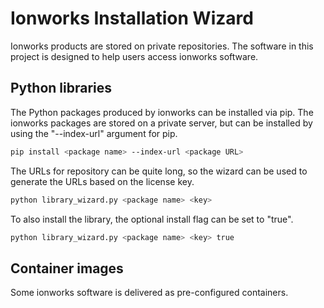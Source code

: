 # Ionworks Installation Wizard

Ionworks products are stored on private repositories. The software in
this project is designed to help users access ionworks software.

## Python libraries

The Python packages produced by ionworks can be installed via pip.
The ionworks packages are stored on a private server, but can be
installed by using the "--index-url" argument for pip.

```bash
pip install <package name> --index-url <package URL>
```

The URLs for repository can be quite long, so the wizard can be
used to generate the URLs based on the license key.
```bash
python library_wizard.py <package name> <key>
```

To also install the library, the optional install flag can be
set to "true".
```bash
python library_wizard.py <package name> <key> true
```

## Container images

Some ionworks software is delivered as pre-configured containers.
```

```